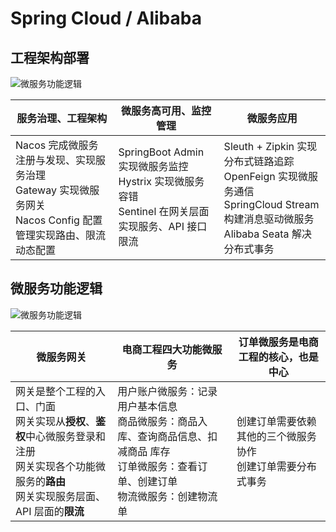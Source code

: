 
# Spring Cloud / Alibaba

## 工程架构部署
![微服务功能逻辑](https://images.happymaya.cn/assert/sat/sat-01.png)

| 服务治理、工程架构                                           | 微服务高可用、监控管理                                       | 微服务应用                                                   |
| ------------------------------------------------------------ | ------------------------------------------------------------ | ------------------------------------------------------------ |
| Nacos 完成微服务注册与发现、实现服务治理<br/>Gateway 实现微服务网关<br/>Nacos Config 配置管理实现路由、限流动态配置<br/> | SpringBoot Admin 实现微服务监控<br/>Hystrix 实现微服务容错<br/>Sentinel 在网关层面实现服务、API 接口限流 | Sleuth + Zipkin 实现分布式链路追踪<br/>OpenFeign 实现微服务通信<br/>SpringCloud Stream 构建消息驱动微服务<br/>Alibaba Seata 解决分布式事务 |




## 微服务功能逻辑
![微服务功能逻辑](https://images.happymaya.cn/assert/sat/sat-02.png)

| 微服务网关                                                   | 电商工程四大功能微服务                                       | 订单微服务是电商工程的核心，也是中心                         |
| ------------------------------------------------------------ | ------------------------------------------------------------ | ------------------------------------------------------------ |
| 网关是整个工程的入口、门面<br/>网关实现从<b>授权</b>、<b>鉴权</b>中心微服务登录和注册<br/>网关实现各个功能微服务的<b>路由</b><br/>网关实现服务层面、API 层面的<b>限流</b> | 用户账户微服务：记录用户基本信息<br/>商品微服务：商品入库、查询商品信息、扣减商品 库存<br/>订单微服务：查看订单、创建订单<br/>物流微服务：创建物流单<br/> | 创建订单需要依赖其他的三个微服务协作<br/>创建订单需要分布式事务 |